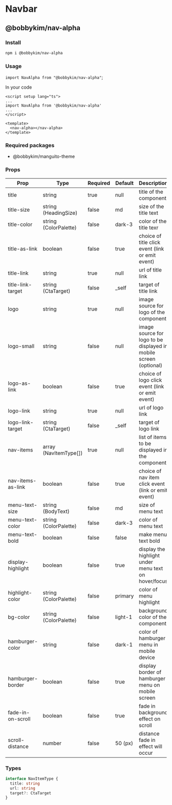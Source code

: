 # Navbar

## @bobbykim/nav-alpha

### Install

```sh
npm i @bobbykim/nav-alpha
```

### Usage

`import NavAlpha from "@bobbykim/nav-alpha"`;

In your code

```vue
<script setup lang="ts">
...
import NavAlpha from '@bobbykim/nav-alpha'
...
</script>

<template>
  <nav-alpha></nav-alpha>
</template>
```

### Required packages

- @bobbykim/manguito-theme

### Props

| Prop              | Type                  | Required | Default | Description                                                       |
| ----------------- | --------------------- | -------- | ------- | ----------------------------------------------------------------- |
| title             | string                | true     | null    | title of the component                                            |
| title-size        | string (HeadingSize)  | false    | md      | size of the title text                                            |
| title-color       | string (ColorPalette) | false    | dark-3  | color of the title texr                                           |
| title-as-link     | boolean               | false    | true    | choice of title click event (link or emit event)                  |
| title-link        | string                | true     | null    | url of title link                                                 |
| title-link-target | string (CtaTarget)    | false    | \_self  | target of title link                                              |
| logo              | string                | true     | null    | image source for logo of the component                            |
| logo-small        | string                | false    | null    | image source for logo to be displayed in mobile screen (optional) |
| logo-as-link      | boolean               | false    | true    | choice of logo click event (link or emit event)                   |
| logo-link         | string                | true     | null    | url of logo link                                                  |
| logo-link-target  | string (CtaTarget)    | false    | \_self  | target of logo link                                               |
| nav-items         | array (NavItemType[]) | true     | null    | list of items to be displayed in the component                    |
| nav-items-as-link | boolean               | false    | true    | choice of nav item click event (link or emit event)               |
| menu-text-size    | string (BodyText)     | false    | md      | size of menu text                                                 |
| menu-text-color   | string (ColorPalette) | false    | dark-3  | color of menu text                                                |
| menu-text-bold    | boolean               | false    | false   | make menu text bold                                               |
| display-highlight | boolean               | false    | true    | display the highlight under menu text on hover/focus              |
| highlight-color   | string (ColorPalette) | false    | primary | color of menu highlight                                           |
| bg-color          | string (ColorPalette) | false    | light-1 | background color of the component                                 |
| hamburger-color   | string                | false    | dark-1  | color of hamburger menu in mobile device                          |
| hamburger-border  | boolean               | false    | true    | display border of hamburger menu on mobile screen                 |
| fade-in-on-scroll | boolean               | false    | true    | fade in background effect on scroll                               |
| scroll-distance   | number                | false    | 50 (px) | distance fade in effect will occur                                |

### Types

```ts
interface NavItemType {
  title: string
  url: string
  target?: CtaTarget
}
```
